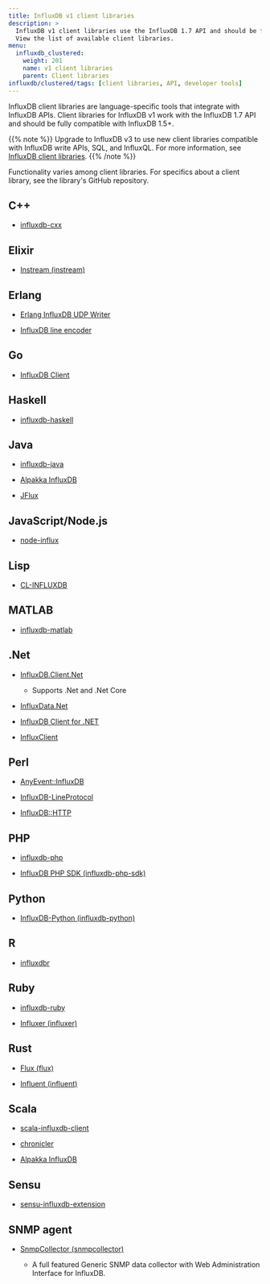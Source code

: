 ```yaml
---
title: InfluxDB v1 client libraries
description: >
  InfluxDB v1 client libraries use the InfluxDB 1.7 API and should be fully compatible with InfluxDB 1.5+.
  View the list of available client libraries.
menu:
  influxdb_clustered:
    weight: 201
    name: v1 client libraries
    parent: Client libraries
influxdb/clustered/tags: [client libraries, API, developer tools]
---
```


InfluxDB client libraries are language-specific tools that integrate with InfluxDB APIs.
Client libraries for InfluxDB v1 work with the InfluxDB 1.7 API and should be fully compatible with InfluxDB 1.5+.

{{% note %}}
Upgrade to InfluxDB v3 to use new client libraries compatible with InfluxDB write APIs, SQL, and InfluxQL. For more information, see [InfluxDB client libraries](/influxdb/clustered/reference/client-libraries/v3/).
{{% /note %}}

Functionality varies among client libraries.
For specifics about a client library, see the library's GitHub repository.

## C++
* [influxdb-cxx](https://github.com/offa/influxdb-cxx)


## Elixir

* [Instream (instream)](https://github.com/mneudert/instream)


## Erlang

* [Erlang InfluxDB UDP Writer](https://github.com/palkan/influx_udp)

* [InfluxDB line encoder](https://github.com/Pouriya-Jahanbakhsh/influxdb_encoderl)


## Go

* [InfluxDB Client](https://github.com/influxdata/influxdb1-client)


## Haskell

* [influxdb-haskell](https://github.com/maoe/influxdb-haskell)


## Java

* [influxdb-java](https://github.com/influxdb/influxdb-java)

* [Alpakka InfluxDB](https://doc.akka.io/docs/alpakka/current/influxdb.html)

* [JFlux](https://github.com/nickRm/jflux)


## JavaScript/Node.js

* [node-influx](https://github.com/node-influx/node-influx)


## Lisp

* [CL-INFLUXDB](https://github.com/mmaul/cl-influxdb)


## MATLAB

* [influxdb-matlab](https://github.com/EnricSala/influxdb-matlab)


## .Net

* [InfluxDB.Client.Net](https://github.com/AdysTech/InfluxDB.Client.Net)

  * Supports .Net and .Net Core
* [InfluxData.Net](https://github.com/pootzko/InfluxData.Net)

* [InfluxDB Client for .NET](https://github.com/MikaelGRA/InfluxDB.Client)

* [InfluxClient](https://github.com/danesparza/InfluxClient)


## Perl

* [AnyEvent::InfluxDB](https://github.com/ajgb/anyevent-influxdb)

* [InfluxDB-LineProtocol](http://search.cpan.org/~domm/InfluxDB-LineProtocol/)

* [InfluxDB::HTTP](https://github.com/raphaelthomas/InfluxDB-HTTP)


## PHP

* [influxdb-php](https://github.com/influxdb/influxdb-php)

* [InfluxDB PHP SDK (influxdb-php-sdk)](https://github.com/corley/influxdb-php-sdk)


## Python

* [InfluxDB-Python (influxdb-python)](https://github.com/influxdb/influxdb-python)


## R

* [influxdbr](https://cran.r-project.org/web/packages/influxdbr/)


## Ruby

* [influxdb-ruby](https://github.com/influxdb/influxdb-ruby)

* [Influxer (influxer)](https://github.com/palkan/influxer)


## Rust

* [Flux (flux)](https://crates.io/crates/flux)

* [Influent (influent)](https://crates.io/crates/influent)


## Scala

* [scala-influxdb-client](https://github.com/paulgoldbaum/scala-influxdb-client)

* [chronicler](https://github.com/fsanaulla/chronicler)

* [Alpakka InfluxDB](https://doc.akka.io/docs/alpakka/current/influxdb.html)


## Sensu

* [sensu-influxdb-extension](https://github.com/jhrv/sensu-influxdb-extension)


## SNMP agent

* [SnmpCollector (snmpcollector)](https://github.com/toni-moreno/snmpcollector)

  * A full featured Generic SNMP data collector with Web Administration Interface for InfluxDB.
